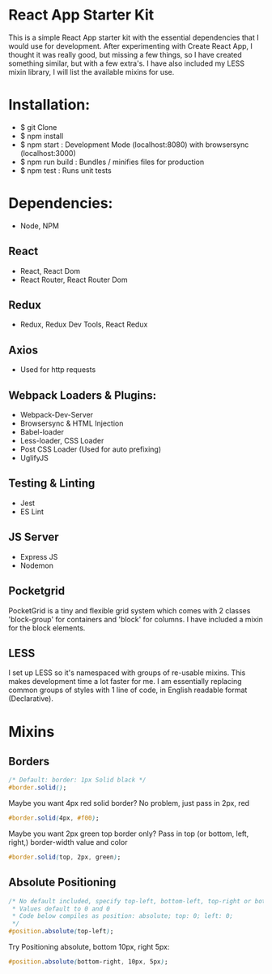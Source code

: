 # React App Starter Kit

This is a simple React App starter kit with the essential dependencies that I would use for development.
After experimenting with Create React App, I thought it was really good, but missing a few things, so I
have created something similar, but with a few extra's. I have also included my LESS mixin library, I will
list the available mixins for use.

# Installation:

* $ git Clone
* $ npm install
* $ npm start     : Development Mode (localhost:8080) with browsersync (localhost:3000)
* $ npm run build : Bundles / minifies files for production
* $ npm test      : Runs unit tests

# Dependencies:
* Node, NPM

## React
* React, React Dom
* React Router, React Router Dom

## Redux
* Redux, Redux Dev Tools, React Redux

## Axios
* Used for http requests

## Webpack Loaders & Plugins:
* Webpack-Dev-Server
* Browsersync & HTML Injection
* Babel-loader
* Less-loader, CSS Loader
* Post CSS Loader (Used for auto prefixing)
* UglifyJS

## Testing & Linting
* Jest
* ES Lint

## JS Server
* Express JS
* Nodemon

## Pocketgrid

PocketGrid is a tiny and flexible grid system which comes with 2 classes 'block-group' for containers and 'block'
for columns. I have included a mixin for the block elements.

## LESS

I set up LESS so it's namespaced with groups of re-usable mixins. This makes development time a lot faster for me.
I am essentially replacing common groups of styles with 1 line of code, in English readable format (Declarative).

# Mixins

## Borders

```CSS
/* Default: border: 1px Solid black */
#border.solid();
```

Maybe you want 4px red solid border? No problem, just pass in 2px, red

```CSS
#border.solid(4px, #f00);
```

Maybe you want 2px green top border only? Pass in top (or bottom, left, right,) border-width value and color

```CSS
#border.solid(top, 2px, green);
```

## Absolute Positioning

```CSS
/* No default included, specify top-left, bottom-left, top-right or bottom-right.
 * Values default to 0 and 0
 * Code below compiles as position: absolute; top: 0; left: 0;
 */
#position.absolute(top-left);
```

Try Positioning absolute, bottom 10px, right 5px:

```CSS
#position.absolute(bottom-right, 10px, 5px);
```






